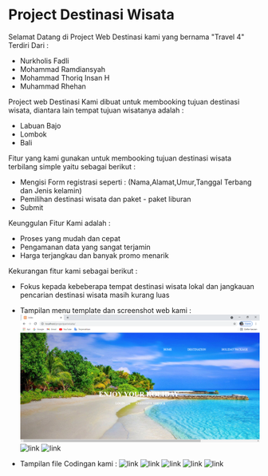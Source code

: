 # Project Destinasi Wisata
Selamat Datang di Project Web Destinasi kami yang bernama "Travel 4" Terdiri Dari :

- Nurkholis Fadli 
- Mohammad Ramdiansyah
- Mohammad Thoriq Insan H
- Muhammad Rhehan

Project web Destinasi Kami dibuat untuk membooking tujuan destinasi wisata, diantara lain tempat tujuan wisatanya adalah :
- Labuan Bajo
- Lombok
- Bali 

Fitur yang kami gunakan untuk membooking tujuan destinasi wisata terbilang simple yaitu sebagai berikut :
- Mengisi Form registrasi seperti :
(Nama,Alamat,Umur,Tanggal Terbang dan Jenis kelamin)
- Pemilihan destinasi wisata dan paket - paket liburan 
- Submit

Keunggulan Fitur Kami adalah :
- Proses yang mudah dan cepat
- Pengamanan data yang sangat terjamin
- Harga terjangkau dan banyak promo menarik

Kekurangan fitur kami sebagai berikut :
- Fokus kepada kebeberapa tempat destinasi wisata lokal dan jangkauan pencarian destinasi wisata masih kurang luas

- Tampilan menu template dan screenshot web kami :
![link](web.png)
![link](.jpeg)
![link](.jpeg)


- Tampilan file Codingan kami : 
![link](.png)
![link](.png)
![link](.png)
![link](.png)
![link](.png)


